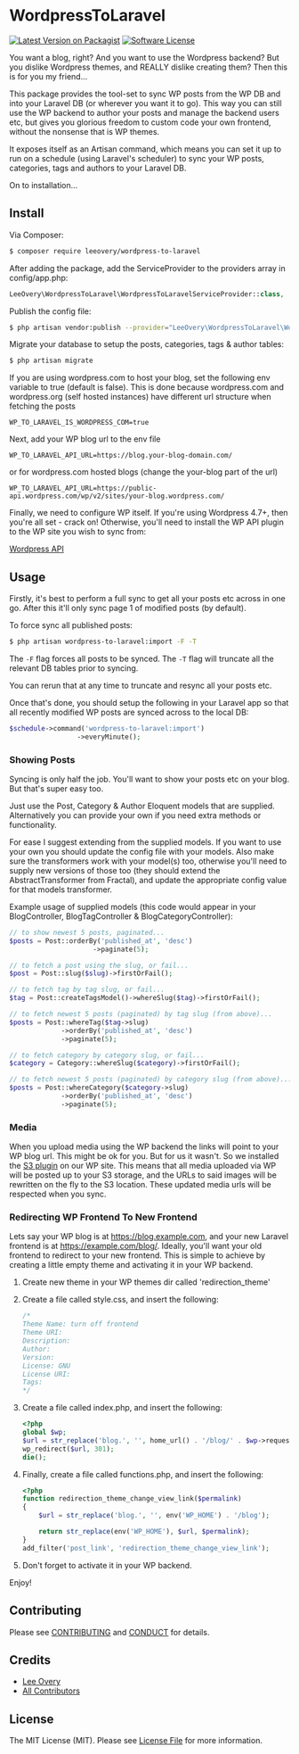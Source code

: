 # WordpressToLaravel

[![Latest Version on Packagist][ico-version]][link-packagist]
[![Software License][ico-license]](LICENSE.md)

You want a blog, right? And you want to use the Wordpress backend? But you dislike Wordpress themes, and REALLY dislike creating them? Then this is for you my friend...

This package provides the tool-set to sync WP posts from the WP DB and into your Laravel DB (or wherever you want it to go). This way you can still use the WP backend to author your posts and manage the backend users etc, but gives you glorious freedom to custom code your own frontend, without the nonsense that is WP themes.

It exposes itself as an Artisan command, which means you can set it up to run on a schedule (using Laravel's scheduler) to sync your WP posts, categories, tags and authors to your Laravel DB.

On to installation...

## Install

Via Composer:

``` bash
$ composer require leeovery/wordpress-to-laravel
```

After adding the package, add the ServiceProvider to the providers array in config/app.php:

``` php
LeeOvery\WordpressToLaravel\WordpressToLaravelServiceProvider::class,
```

Publish the config file:

``` bash
$ php artisan vendor:publish --provider="LeeOvery\WordpressToLaravel\WordpressToLaravelServiceProvider" --tag="config"
```

Migrate your database to setup the posts, categories, tags & author tables:

``` bash
$ php artisan migrate
```

If you are using wordpress.com to host your blog, set the following env variable to true (default is false). This is done because wordpress.com and wordpress.org (self hosted instances) have different url structure when fetching the posts
``` env
WP_TO_LARAVEL_IS_WORDPRESS_COM=true
```

Next, add your WP blog url to the env file

``` env
WP_TO_LARAVEL_API_URL=https://blog.your-blog-domain.com/
```

or for wordpress.com hosted blogs (change the your-blog part of the url)
``` env
WP_TO_LARAVEL_API_URL=https://public-api.wordpress.com/wp/v2/sites/your-blog.wordpress.com/
```

Finally, we need to configure WP itself. If you're using Wordpress 4.7+, then you're all set - crack on! Otherwise, you'll need to install the WP API plugin to the WP site you wish to sync from:

[Wordpress API](http://v2.wp-api.org/)

## Usage

Firstly, it's best to perform a full sync to get all your posts etc across in one go. After this it'll only sync page 1 of modified posts (by default).

To force sync all published posts:

``` bash
$ php artisan wordpress-to-laravel:import -F -T
```

The `-F` flag forces all posts to be synced. The `-T` flag will truncate all the relevant DB tables prior to syncing.

You can rerun that at any time to truncate and resync all your posts etc.

Once that's done, you should setup the following in your Laravel app so that all recently modified WP posts are synced across to the local DB:

``` php
$schedule->command('wordpress-to-laravel:import')
                 ->everyMinute();
```

### Showing Posts

Syncing is only half the job. You'll want to show your posts etc on your blog. But that's super easy too.

Just use the Post, Category & Author Eloquent models that are supplied. Alternatively you can provide your own if you need extra methods or functionality. 

For ease I suggest extending from the supplied models. If you want to use your own you should update the config file with your models. Also make sure the transformers work with your model(s) too, otherwise you'll need to supply new versions of those too (they should extend the AbstractTransformer from Fractal), and update the appropriate config value for that models transformer.

Example usage of supplied models (this code would appear in your BlogController, BlogTagController & BlogCategoryController):

``` php
// to show newest 5 posts, paginated...
$posts = Post::orderBy('published_at', 'desc')
                     ->paginate(5);

// to fetch a post using the slug, or fail...
$post = Post::slug($slug)->firstOrFail();

// to fetch tag by tag slug, or fail...
$tag = Post::createTagsModel()->whereSlug($tag)->firstOrFail();

// to fetch newest 5 posts (paginated) by tag slug (from above)...
$posts = Post::whereTag($tag->slug)
             ->orderBy('published_at', 'desc')
             ->paginate(5);

// to fetch category by category slug, or fail...
$category = Category::whereSlug($category)->firstOrFail();

// to fetch newest 5 posts (paginated) by category slug (from above)...
$posts = Post::whereCategory($category->slug)
             ->orderBy('published_at', 'desc')
             ->paginate(5);
```

### Media

When you upload media using the WP backend the links will point to your WP blog url. This might be ok for you. But for us it wasn't. So we installed the [S3 plugin](https://wordpress.org/plugins/amazon-s3-and-cloudfront/) on our WP site. This means that all media uploaded via WP will be posted up to your S3 storage, and the URLs to said images will be rewritten on the fly to the S3 location. These updated media urls will be respected when you sync.

### Redirecting WP Frontend To New Frontend

Lets say your WP blog is at https://blog.example.com, and your new Laravel frontend is at https://example.com/blog/. Ideally, you'll want your old frontend to redirect to your new frontend. This is simple to achieve by creating a little empty theme and activating it in your WP backend.

1. Create new theme in your WP themes dir called 'redirection_theme'
2. Create a file called style.css, and insert the following:

    ``` css
    /*
    Theme Name: turn off frontend
    Theme URI:
    Description:
    Author:
    Version:
    License: GNU
    License URI:
    Tags:
    */
    ```
    
3. Create a file called index.php, and insert the following:

    ``` php
    <?php
    global $wp;
    $url = str_replace('blog.', '', home_url() . '/blog/' . $wp->request);
    wp_redirect($url, 301);
    die();
    ```
    
4. Finally, create a file called functions.php, and insert the following:

    ``` php
    <?php
    function redirection_theme_change_view_link($permalink)
    {
        $url = str_replace('blog.', '', env('WP_HOME') . '/blog');
    
        return str_replace(env('WP_HOME'), $url, $permalink);
    }
    add_filter('post_link', 'redirection_theme_change_view_link');
    ```

5. Don't forget to activate it in your WP backend.

Enjoy!



## Contributing

Please see [CONTRIBUTING](CONTRIBUTING.md) and [CONDUCT](CONDUCT.md) for details.

## Credits

- [Lee Overy][link-author]
- [All Contributors][link-contributors]

## License

The MIT License (MIT). Please see [License File](LICENSE.md) for more information.

[ico-version]: https://img.shields.io/packagist/v/leeovery/wordpress-to-laravel.svg?style=flat-square
[ico-license]: https://img.shields.io/badge/license-MIT-brightgreen.svg?style=flat-square
[ico-travis]: https://img.shields.io/travis/leeovery/wordpress-to-laravel/master.svg?style=flat-square
[ico-scrutinizer]: https://img.shields.io/scrutinizer/coverage/g/leeovery/wordpress-to-laravel.svg?style=flat-square
[ico-code-quality]: https://img.shields.io/scrutinizer/g/leeovery/wordpress-to-laravel.svg?style=flat-square
[ico-downloads]: https://img.shields.io/packagist/dt/leeovery/wordpress-to-laravel.svg?style=flat-square

[link-packagist]: https://packagist.org/packages/leeovery/wordpress-to-laravel
[link-travis]: https://travis-ci.org/leeovery/wordpress-to-laravel
[link-scrutinizer]: https://scrutinizer-ci.com/g/leeovery/wordpress-to-laravel/code-structure
[link-code-quality]: https://scrutinizer-ci.com/g/leeovery/wordpress-to-laravel
[link-downloads]: https://packagist.org/packages/leeovery/wordpress-to-laravel
[link-author]: https://github.com/leeovery
[link-contributors]: ../../contributors

